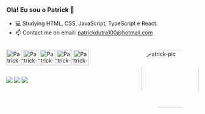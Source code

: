 ### Olá! Eu sou o Patrick 👋

- 💻 Studying HTML, CSS, JavaScript, TypeScript e React.
- 📫 Contact me on email: patrickdutra100@hotmail.com  

<div>
  <a href="htps://github.com/upatrick">
<!--   <img height="160em" src="https://github-readme-stats.vercel.app/api?username=upatrick&show_icons=true&theme=dark&include_all_commits=true&count_private=true"/>
  <img height="160em" src="https://github-readme-stats.vercel.app/api/top-langs/?username=upatrick&layout=compact&langs_count=7&theme=dark"/> -->
     
</div>
  
<div style="display: inline_block"><br>
  <img align="center" alt="Patrick-HTML" height="40" width="40" src="https://cdn-icons-png.flaticon.com/512/732/732212.png">
  <img align="center" alt="Patrick-CSS" height="40" width="40" src="https://cdn-icons-png.flaticon.com/512/732/732190.png">
  <img align="center" alt="Patrick-JS" height="40" width="40" src="https://cdn-icons-png.flaticon.com/512/5968/5968292.png">
  <img align="center" alt="Patrick-TS" height="40" width="40" src="https://github.com/user-attachments/assets/c871f5f1-6f6a-4c13-80ad-1c40c0b33c83"
">
  <img align="center" alt="Patrick-REACT" height="40" width="40" src="https://upload.wikimedia.org/wikipedia/commons/thumb/a/a7/React-icon.svg/2300px-React-icon.svg.png">
  <img align="right" alt="Patrick-pic" height="150" style="border-radius:50px;" src="https://cdn.discordapp.com/attachments/880182971771006986/987746665773539378/picasion.com_275547adf937ee74600be754c45c5b80.gif">
</div>
  
 ##
  
<div>
  <a href="https://instagram.com/patrukz" target="_blank"><img src="https://img.shields.io/badge/-Instagram-%23E4405F?style=for-the-badge&logo=instagram&logoColor=white" target="_blank"></a>
  <a href = "mailto:me.patrick.dutra@gmail.com"><img src="https://img.shields.io/badge/-Gmail-%23333?style=for-the-badge&logo=gmail&logoColor=white" target="_blank"></a>
  <a href="https://www.linkedin.com/in/patrick-dutra-791b43237/" target="_blank"><img src="https://img.shields.io/badge/-LinkedIn-%230077B5?style=for-the-badge&logo=linkedin&logoColor=white" target="_blank"></a> 
   
</div>
